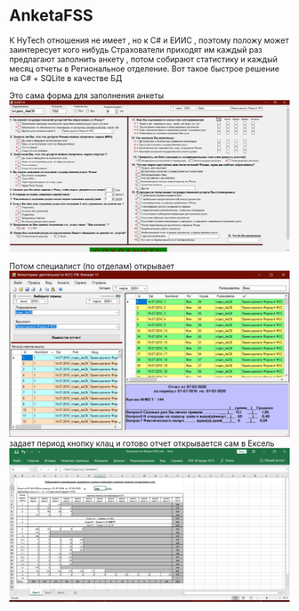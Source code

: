 # AnketaFSS
К HyTech отношения не имеет , но к C# и ЕИИС , поэтому положу может заинтересует кого нибудь
Страхователи приходят им каждый раз предлагают заполнить анкету , потом собирают статистику и каждый месяц отчеты в Региональное отделение.
 Вот такое быстрое решение на С# + SQLite в качестве БД
 
 Это сама форма для заполнения анкеты
 ![Image Alt](3.png)

Потом специалист (по отделам) открывает 
![Image Alt](1.png)
задает период  кнопку клац и готово отчет открывается сам в Ексель
![Image Alt](2.png)
